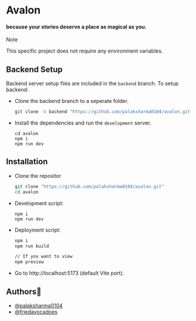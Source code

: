 # Avalon
#### because your stories deserve a place as magical as you.

> [!NOTE]
> This specific project does not require any environment variables.


## Backend Setup
Backend server setup files are included in the `backend` branch. 
To setup backend:
- Clone the backend branch to a seperate folder.
  ```bash
  git clone -b backend "https://github.com/palaksharma0104/avalon.git"
  ```

- Install the dependencies and run the `development` server.
  ```node
  cd avalon
  npm i
  npm run dev
  ```
  

## Installation

- Clone the repositor
  ```bash
  git clone "https://github.com/palaksharma0104/avalon.git"
  cd avalon
  ```

- Development script:
  ```node
  npm i
  npm run dev
  ```


- Deployment script:

  ```bash
  npm i
  npm run build

  // If you want to view
  npm preview
  ```

- Go to http://localhost:5173 (default Vite port).

## Authors💖

- [@palaksharma0104](https://github.com/palaksharma0104)
- [@friedavocadoes](https://www.github.com/friedavocadoes)
  
